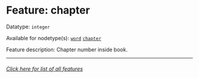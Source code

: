 # Feature: chapter

Datatype: `integer`

Available for nodetype(s): [`word`](wordnodefeatures.md) [`chapter`](chapternodefeatures.md)

Feature description: Chapter number inside book.

---
###### [Click here for list of all features](home.md)
